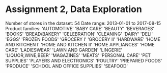 # Assignment 2, Data Exploration

Number of stores in the dataset: 54
Date range: 2013-01-01 to 2017-08-15
Product families: 'AUTOMOTIVE' 'BABY CARE' 'BEAUTY' 'BEVERAGES' 'BOOKS' 'BREAD/BAKERY'
 'CELEBRATION' 'CLEANING' 'DAIRY' 'DELI' 'EGGS' 'FROZEN FOODS' 'GROCERY I'
 'GROCERY II' 'HARDWARE' 'HOME AND KITCHEN I' 'HOME AND KITCHEN II'
 'HOME APPLIANCES' 'HOME CARE' 'LADIESWEAR' 'LAWN AND GARDEN' 'LINGERIE'
 'LIQUOR,WINE,BEER' 'MAGAZINES' 'MEATS' 'PERSONAL CARE' 'PET SUPPLIES'
 'PLAYERS AND ELECTRONICS' 'POULTRY' 'PREPARED FOODS' 'PRODUCE'
 'SCHOOL AND OFFICE SUPPLIES' 'SEAFOOD'